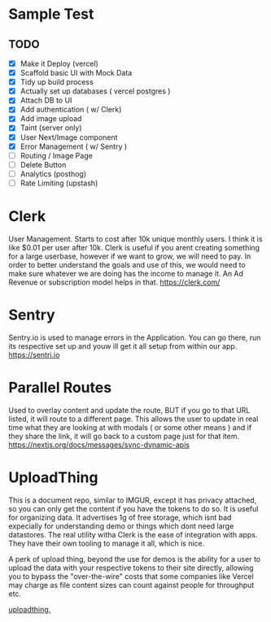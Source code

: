 # Sample Test

## TODO

- [x] Make it Deploy (vercel)
- [x] Scaffold basic UI with Mock Data
- [x] Tidy up build process
- [x] Actually set up databases ( vercel postgres )
- [x] Attach DB to UI
- [x] Add authentication ( w/ Clerk)
- [x] Add image upload
- [x] Taint (server only)
- [x] User Next/Image component
- [x] Error Management ( w/ Sentry )
- [ ] Routing / Image Page
- [ ] Delete Button
- [ ] Analytics (posthog)
- [ ] Rate Limiting (upstash)

# Clerk
User Management. Starts to cost after 10k unique monthly users.  I think it is like $0.01 per user after 10k.   Clerk is useful if you arent creating something for a large userbase, however if we want to grow, we will need to pay.   In order to better understand the goals and use of this, we would need to make sure whatever we are doing has the income to manage it.  An Ad Revenue or subscription model helps in that.
https://clerk.com/

# Sentry
Sentry.io is used to manage errors in the Application.  You can go there, run its respective set up and youw ill get it all setup from within our app.
https://sentri.io

# Parallel Routes
Used to overlay content and update the route, BUT if you go to that URL listed, it will route to a different page.  This allows the user to update in real time what they are looking at with modals ( or some other means ) and if they share the link, it will go back to a custom page just for that item.
https://nextjs.org/docs/messages/sync-dynamic-apis

# UploadThing
This is a document repo, similar to IMGUR, except it has privacy attached, so you can only get the content if you have the tokens to do so.  It is useful for organizing data. It advertises 1g of free storage, which isnt bad expecially for understanding demo or things which dont need large datastores.  The real utility witha Clerk is the ease of integration with apps.  They have their own tooling to manage it all, which is nice.  

A perk of upload thing, beyond the use for demos is the ability for a user to upload the data with your respective tokens to their site directly, allowing you to bypass the "over-the-wire" costs that some companies like Vercel may charge as file content sizes can count against people for throughput etc.

[uploadthing.](https://docs.uploadthing.com/)
